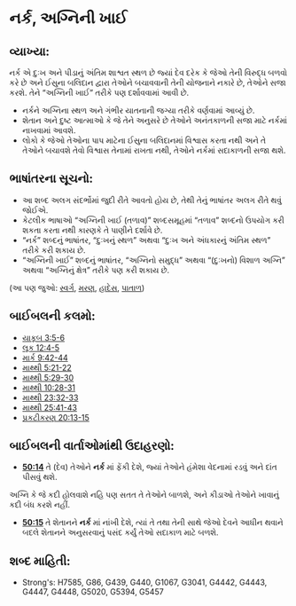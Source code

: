 # નર્ક, અગ્નિની ખાઈ 

## વ્યાખ્યા: 

નર્ક એ દુઃખ અને પીડાનું અંતિમ શાશ્વત સ્થળ છે જ્યાં દેવ દરેક કે જેઓ તેની વિરુદ્ધ બળવો કરે છે અને ઈસુના બલિદાન દ્વારા તેઓને બચાવવાની તેની યોજનાને નકારે છે, તેઓને સજા કરશે.
તેને “અગ્નિની ખાઈ” તરીકે પણ દર્શાવવામાં આવી છે.

* નર્કને અગ્નિના સ્થળ અને ગંભીર યાતનાની જગ્યા તરીકે વર્ણવામાં આવ્યું છે.
* શેતાન અને દુષ્ટ આત્માઓ કે જે તેને અનુસરે છે તેઓને અનંતકાળની સજા માટે નર્કમાં નાખવામાં આવશે.
* લોકો કે જેઓ તેઓના પાપ માટેના ઈસુના બલિદાનમાં વિશ્વાસ કરતા નથી  અને તે તેઓને બચાવશે તેવો વિશ્વાસ તેનામાં રાખતા નથી, તેઓને નર્કમાં સદાકાળની સજા થશે.

## ભાષાંતરના સૂચનો: 

* આ શબ્દ અલગ સંદર્ભોમાં જુદી રીતે આવતો હોય છે, તેથી તેનું ભાષાંતર અલગ રીતે થવું જોઈએ.
* કેટલીક ભાષાઓ “અગ્નિની ખાઈ (તળાવ)” શબ્દસમૂહમાં “તળાવ” શબ્દનો ઉપયોગ કરી શકતા કરતા નથી કારણકે તે પાણીને દર્શાવે છે.
* “નર્ક” શબ્દનું ભાષાંતર, “દુઃખનું સ્થળ” અથવા “દુઃખ અને અંધકારનું અંતિમ સ્થળ” તરીકે કરી શકાય છે.
* “અગ્નિની ખાઈ” શબ્દનું ભાષાંતર, “અગ્નિનો સમુદ્ધ” અથવા “(દુઃખનો) વિશાળ અગ્નિ” અથવા “અગ્નિનું ક્ષેત્ર” તરીકે પણ કરી શકાય છે.

(આ પણ જુઓ: [સ્વર્ગ](../kt/heaven.md), [મરણ](../other/death.md), [હાદેસ](../kt/hades.md), [પાતાળ](../other/abyss.md))

## બાઈબલની કલમો: 

* [યાકૂબ 3:5-6](rc://gu/tn/help/jas/03/05)
* [લૂક 12:4-5](rc://gu/tn/help/luk/12/04)
* [માર્ક 9:42-44](rc://gu/tn/help/mrk/09/42)
* [માથ્થી 5:21-22](rc://gu/tn/help/mat/05/21)
* [માથ્થી 5:29-30](rc://gu/tn/help/mat/05/29)
* [માથ્થી 10:28-31](rc://gu/tn/help/mat/10/28)
* [માથ્થી 23:32-33](rc://gu/tn/help/mat/23/32)
* [માથ્થી 25:41-43](rc://gu/tn/help/mat/25/41)
* [પ્રકટીકરણ 20:13-15](rc://gu/tn/help/rev/20/13)

## બાઈબલની વાર્તાઓમાંથી ઉદાહરણો: 

* __[50:14](rc://gu/tn/help/obs/50/14)__ તે (દેવ) તેઓને __નર્ક__ માં ફેંકી દેશે, જ્યાં તેઓને હંમેશા વેદનામાં રડવું અને દાંત પીસવું થશે.

અગ્નિ કે જે કદી હોલવાશે નહિ પણ સતત તે તેઓને બાળશે, અને કીડાઓ તેઓને ખાવાનું કદી બંધ કરશે નહીં.

* __[50:15](rc://gu/tn/help/obs/50/15)__ તે શેતાનને __નર્ક__ માં નાંખી દેશે, ત્યાં તે તથા તેની સાથે જેઓ દેવને આધીન થવાને બદલે શેતાનને અનુસરવાનું પસંદ કર્યું તેઓ સદાકાળ માટે બળશે.

## શબ્દ માહિતી: 

* Strong's: H7585, G86, G439, G440, G1067, G3041, G4442, G4443, G4447, G4448, G5020, G5394, G5457
